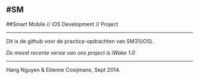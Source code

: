 #SM
---

##Smart Mobile // iOS Development // Project

---

Dit is de github voor de practica-opdrachten van SM31(iOS).

_De meest recente versie van ons project is iWake 1.0_

---

Hang Nguyen & Etienne Cooijmans, Sept 2014.
